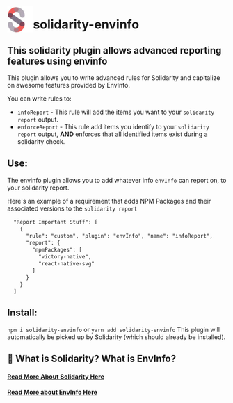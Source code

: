 <a href='https://infinitered.github.io/solidarity/'><img src='https://github.com/infinitered/solidarity/raw/master/_art/plugin.jpg' align='left' height="60"/></a>

# solidarity-envinfo
## This solidarity plugin allows advanced reporting features using envinfo
This plugin allows you to write advanced rules for Solidarity and capitalize on awesome features provided by EnvInfo.

You can write rules to:

* `infoReport` - This rule will add the items you want to your `solidarity report` output.
* `enforceReport` - This rule add items you identify to your `solidarity report` output, **AND** enforces that all identified items exist during a solidarity check.

## Use:
The envinfo plugin allows you to add whatever info `envInfo` can report on, to your solidarity report.

Here's an example of a requirement that adds NPM Packages and their associated versions to the `solidarity report`
```json5
  "Report Important Stuff": [
    {
      "rule": "custom", "plugin": "envInfo", "name": "infoReport",
      "report": {
        "npmPackages": [
          "victory-native",
          "react-native-svg"
        ]
      }
    }
  ]
```

## Install:
`npm i solidarity-envinfo` or `yarn add solidarity-envinfo`
This plugin will automatically be picked up by Solidarity (which should already be installed).

## :newspaper: What is Solidarity?  What is EnvInfo?

#### [Read More About Solidarity Here](https://github.com/infinitered/solidarity)

#### [Read More about EnvInfo Here](https://github.com/tabrindle/envinfo)
